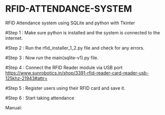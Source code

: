 # RFID-ATTENDANCE-SYSTEM
RFID Attendance system using SQLite and python with Tkinter


#Step 1 :
Make sure python is installed and the system is connected to the internet.

#Step 2 :
Run the rfid_installer_1_2.py file and check for any errors.

#Step 3 :
Now run the main(sqlite-v1).py file.

#Step 4 :
Connect the RFID Reader module via USB port
https://www.sunrobotics.in/shop/3391-rfid-reader-card-reader-usb-125khz-21943#attr=

#Step 5 :
Register users using their RFID card and save it.

#Step 6 :
Start taking attendance


Manual:
